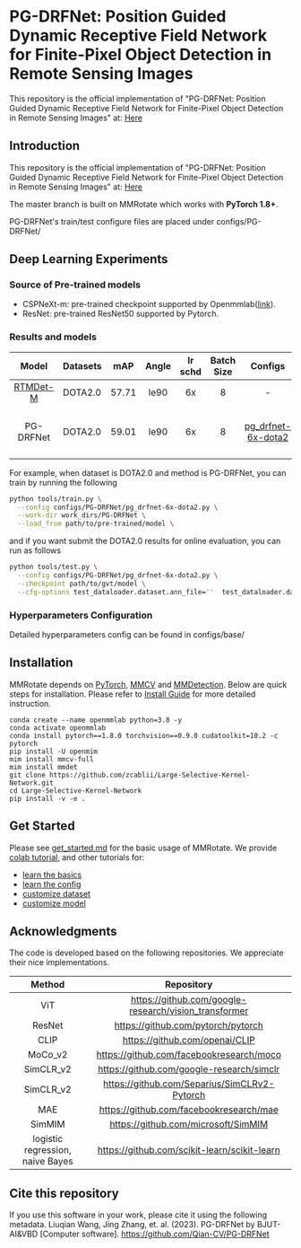 # PG-DRFNet: Position Guided Dynamic Receptive Field Network for Finite-Pixel Object Detection in Remote Sensing Images

This repository is the official implementation of "PG-DRFNet: Position Guided Dynamic Receptive Field Network for Finite-Pixel Object Detection in Remote Sensing Images" at: [Here]()

## Introduction

This repository is the official implementation of "PG-DRFNet: Position Guided Dynamic Receptive Field Network for Finite-Pixel Object Detection in Remote Sensing Images" at: [Here]()

The master branch is built on MMRotate which works with **PyTorch 1.8+**.

PG-DRFNet's train/test configure files are placed under configs/PG-DRFNet/

## Deep Learning Experiments

### Source of Pre-trained models

* CSPNeXt-m: pre-trained checkpoint supported by Openmmlab([link](https://download.openmmlab.com/mmdetection/v3.0/rtmdet/cspnext_rsb_pretrain/cspnext-m_8xb256-rsb-a1-600e_in1k-ecb3bbd9.pth)).
* ResNet: pre-trained ResNet50 supported by Pytorch.

### Results and models

|                    Model                     | Datasets |  mAP  | Angle | lr schd | Batch Size |                           Configs                            |                           Download                           |
| :------------------------------------------: | -------- | :---: | :---: | :-----: | :--------: | :----------------------------------------------------------: | :----------------------------------------------------------: |
| [RTMDet-M](https://arxiv.org/abs/2212.07784) | DOTA2.0  | 57.71 | le90  |   6x    |     8      |                              -                               |                              -                               |
|                  PG-DRFNet                   | DOTA2.0  | 59.01 | le90  |   6x    |     8      | [pg_drfnet-6x-dota2](./configs/PG-DRFNet/pg_drfnet-6x-dota2.py) | [model](链接：https://pan.baidu.com/s/1r4XwtQtBs8DVgS3di8QSvA?pwd=yj0f <br/>提取码：yj0f) \| [log](./tools/work_dirs/PG-DRFNet/20231017_003441.log) |

For example, when dataset is DOTA2.0 and method is PG-DRFNet, you can train by running the following

```bash
python tools/train.py \
  --config configs/PG-DRFNet/pg_drfnet-6x-dota2.py \
  --work-dir work_dirs/PG-DRFNet \
  --load_from path/to/pre-trained/model \
```

and if you want submit the DOTA2.0 results for online evaluation, you can run  as follows

```bash
python tools/test.py \
  --config configs/PG-DRFNet/pg_drfnet-6x-dota2.py \
  --checkpoint path/to/gvt/model \
  --cfg-options test_dataloader.dataset.ann_file=''  test_dataloader.dataset.data_prefix.img_path=test/images/ test_evaluator.format_only=True test_evaluator.merge_patches=True test_evaluator.outfile_prefix='path/to/save_dir'
```

### Hyperparameters Configuration

Detailed hyperparameters config can be found in configs/base/

## Installation

MMRotate depends on [PyTorch](https://pytorch.org/), [MMCV](https://github.com/open-mmlab/mmcv) and [MMDetection](https://github.com/open-mmlab/mmdetection).
Below are quick steps for installation.
Please refer to [Install Guide](https://mmrotate.readthedocs.io/en/latest/install.html) for more detailed instruction.

```shell
conda create --name openmmlab python=3.8 -y
conda activate openmmlab
conda install pytorch==1.8.0 torchvision==0.9.0 cudatoolkit=10.2 -c pytorch
pip install -U openmim
mim install mmcv-full
mim install mmdet
git clone https://github.com/zcablii/Large-Selective-Kernel-Network.git
cd Large-Selective-Kernel-Network
pip install -v -e .
```

## Get Started

Please see [get_started.md](docs/en/get_started.md) for the basic usage of MMRotate.
We provide [colab tutorial](demo/MMRotate_Tutorial.ipynb), and other tutorials for:

- [learn the basics](docs/en/intro.md)
- [learn the config](docs/en/tutorials/customize_config.md)
- [customize dataset](docs/en/tutorials/customize_dataset.md)
- [customize model](docs/en/tutorials/customize_models.md)

## Acknowledgments

The code is developed based on the following repositories. We appreciate their nice implementations.

|              Method              |                      Repository                       |
| :------------------------------: | :---------------------------------------------------: |
|               ViT                | https://github.com/google-research/vision_transformer |
|              ResNet              |          https://github.com/pytorch/pytorch           |
|               CLIP               |            https://github.com/openai/CLIP             |
|             MoCo_v2              |       https://github.com/facebookresearch/moco        |
|            SimCLR_v2             |       https://github.com/google-research/simclr       |
|            SimCLR_v2             |     https://github.com/Separius/SimCLRv2-Pytorch      |
|               MAE                |        https://github.com/facebookresearch/mae        |
|              SimMIM              |          https://github.com/microsoft/SimMIM          |
| logistic regression, naive Bayes |     https://github.com/scikit-learn/scikit-learn      |

## Cite this repository

If you use this software in your work, please cite it using the following metadata. Liuqian Wang, Jing Zhang, et. al. (2023). PG-DRFNet by BJUT-AI&VBD [Computer software]. https://github.com/Qian-CV/PG-DRFNet